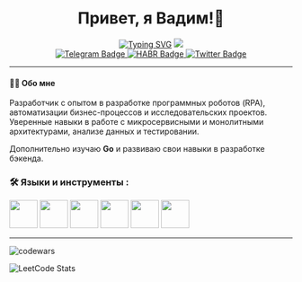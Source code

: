 <div id="header" align="center">
  <h1>Привет, я Вадим!👋</h1>
  <a href="https://git.io/typing-svg"><img src="https://readme-typing-svg.demolab.com?font=Holtwood+One+SC&size=30&pause=1000&color=2EF711&center=true&width=600&lines=Backend+Python+Developer" alt="Typing SVG" /></a>
  <img src="https://i.giphy.com/media/v1.Y2lkPTc5MGI3NjExYjlwc3FxemkybHBqa2l2OHBiOTFrNzYyb3lwcDZwZWJvZTV0aGJrZiZlcD12MV9pbnRlcm5hbF9naWZfYnlfaWQmY3Q9Zw/coxQHKASG60HrHtvkt/giphy.gif"</img>
</div>

<div id="badges" align="center">
  <a href="https://t.me/V_Moskalenko">
    <img src="https://img.shields.io/badge/Telegram-blue?style=for-the-badge&logo=telegram&logoColor=white" alt="Telegram Badge"/>
  </a>
  <a href="https://habr.com/ru/users/V-Moskalenko/">
    <img src="https://img.shields.io/badge/HABR-blue?style=for-the-badge&logo=habr&logoColor=white" alt="HABR Badge"/>
  </a>
  <a href=https://vk.com/phoenix_new">
    <img src="https://img.shields.io/badge/VK-blue?style=for-the-badge&logo=vk&logoColor=white" alt="Twitter Badge"/>
  </a>
</div>
<div id="counter" align="center">
<img src="https://komarev.com/ghpvc/?username=V-Moskalenko&style=flat-square&color=blue" alt=""/>
</div>

---

#### :man_technologist: Обо мне
Разработчик с опытом в разработке программных роботов (RPA), автоматизации бизнес-процессов и исследовательских проектов. Уверенные навыки в работе с микросервисными и монолитными архитектурами, анализе данных и тестировании.

Дополнительно изучаю **Go** и развиваю свои навыки в разработке бэкенда.

### :hammer_and_wrench: Языки и инструменты :
<div>
  <img src="https://cdn.jsdelivr.net/gh/devicons/devicon@latest/icons/python/python-original-wordmark.svg" width="50" height="50"/>
  <img src="https://cdn.jsdelivr.net/gh/devicons/devicon@latest/icons/pandas/pandas-original-wordmark.svg" width="50" height="50"/>
  <img src="https://cdn.jsdelivr.net/gh/devicons/devicon@latest/icons/fastapi/fastapi-original-wordmark.svg" width="50" height="50"/>
  <img src="https://cdn.jsdelivr.net/gh/devicons/devicon@latest/icons/selenium/selenium-original.svg" width="50" height="50"/>
  <img src="https://cdn.jsdelivr.net/gh/devicons/devicon@latest/icons/pytest/pytest-original-wordmark.svg" width="50" height="50"/>
  <img src="https://cdn.jsdelivr.net/gh/devicons/devicon@latest/icons/go/go-original.svg" width="50" height="50"/>      
</div>       

---

![codewars](https://www.codewars.com/users/V-Moskalenko/badges/large)

![LeetCode Stats](https://leetcard.jacoblin.cool/v-moskalenko?theme=dark&font=Life%20Savers)
